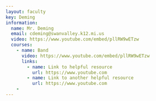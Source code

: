 ```yaml
---
layout: faculty
key: Deming
information:
  name: Mr. Deming
  email: cdeming@swanvalley.k12.mi.us
  video: https://www.youtube.com/embed/pllRW9wETzw
  courses:
    - name: Band
      video: https://www.youtube.com/embed/pllRW9wETzw
      links:
        - name: Link to helpful resource
          url: https://www.youtube.com
        - name: Link to another helpful resource
          url: https://www.youtube.com
    -
---
```

